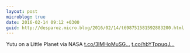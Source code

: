 ```yaml
---
layout: post
microblog: true
date: 2016-02-14 09:12 +0300
guid: http://desparoz.micro.blog/2016/02/14/t698751581592883200.html
---
```

Yutu on a Little Planet via NASA [t.co/3lMHoMuSG...](https://t.co/3lMHoMuSG4) [t.co/hbYTppuqJ...](https://t.co/hbYTppuqJf)

